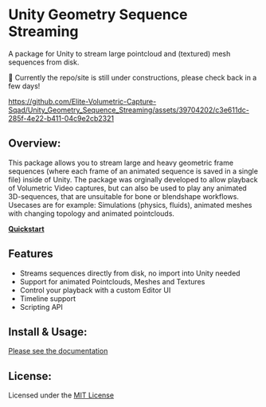 # Unity Geometry Sequence Streaming
A package for Unity to stream large pointcloud and (textured) mesh sequences from disk.

🚧 Currently the repo/site is still under constructions, please check back in a few days!

https://github.com/Elite-Volumetric-Capture-Sqad/Unity_Geometry_Sequence_Streaming/assets/39704202/c3e611dc-285f-4e22-b411-04c9e2cb2321

## Overview:

This package allows you to stream large and heavy geometric frame sequences (where each frame of an animated sequence is saved in a single file) inside of Unity.
The package was orginally developed to allow playback of Volumetric Video captures, but can also be used to play any animated 3D-sequences, that are unsuitable for bone or blendshape workflows.
Usecases are for example: Simulations (physics, fluids), animated meshes with changing topology and animated pointclouds.

[**Quickstart**](https://elite-volumetric-capture-sqad.github.io/Unity_Geometry_Sequence_Streaming/docs/quickstart/quick-start/)


## Features
- Streams sequences directly from disk, no import into Unity needed
- Support for animated Pointclouds, Meshes and Textures
- Control your playback with a custom Editor UI
- Timeline support
- Scripting API

## Install & Usage:

[Please see the documentation](https://elite-volumetric-capture-sqad.github.io/Unity_Geometry_Sequence_Streaming/)

## License:

Licensed under the [MIT License](https://github.com/Elite-Volumetric-Capture-Sqad/Unity_Geometry_Sequence_Streaming/blob/main/LICENSE)

